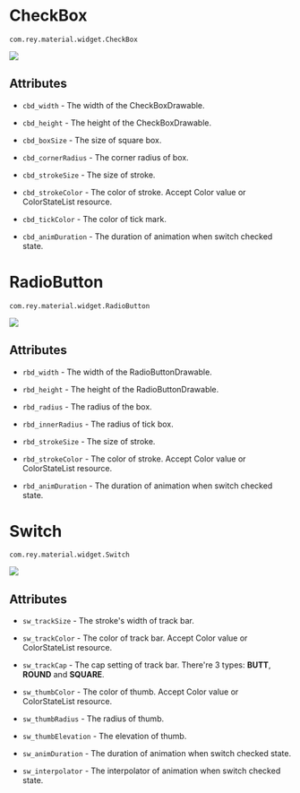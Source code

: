 CheckBox
=====================
  `com.rey.material.widget.CheckBox`

![](https://github.com/rey5137/Material/raw/master/image/cb.gif)  


Attributes
------------

* `cbd_width` - The width of the CheckBoxDrawable.

* `cbd_height` - The height of the CheckBoxDrawable.

* `cbd_boxSize` - The size of square box.

* `cbd_cornerRadius` - The corner radius of box.

* `cbd_strokeSize` - The size of stroke.

* `cbd_strokeColor` - The color of stroke. Accept Color value or ColorStateList resource.

* `cbd_tickColor` - The color of tick mark.

* `cbd_animDuration` - The duration of animation when switch checked state.

RadioButton
=====================
  `com.rey.material.widget.RadioButton`

![](https://github.com/rey5137/Material/raw/master/image/rb.gif)  


Attributes
------------

* `rbd_width` - The width of the RadioButtonDrawable.

* `rbd_height` - The height of the RadioButtonDrawable.

* `rbd_radius` - The radius of the box.

* `rbd_innerRadius` - The radius of tick box.

* `rbd_strokeSize` - The size of stroke.

* `rbd_strokeColor` - The color of stroke. Accept Color value or ColorStateList resource.

* `rbd_animDuration` - The duration of animation when switch checked state.

Switch
=====================
  `com.rey.material.widget.Switch`

![](https://github.com/rey5137/Material/raw/master/image/switch.gif)  


Attributes
------------

* `sw_trackSize` - The stroke's width of track bar.

* `sw_trackColor` - The color of track bar. Accept Color value or ColorStateList resource.

* `sw_trackCap` - The cap setting of track bar. There're 3 types: **BUTT**, **ROUND** and **SQUARE**.

* `sw_thumbColor` - The color of thumb. Accept Color value or ColorStateList resource.

* `sw_thumbRadius` - The radius of thumb.

* `sw_thumbElevation` - The elevation of thumb.

* `sw_animDuration` - The duration of animation when switch checked state.

* `sw_interpolator` - The interpolator of animation when switch checked state.